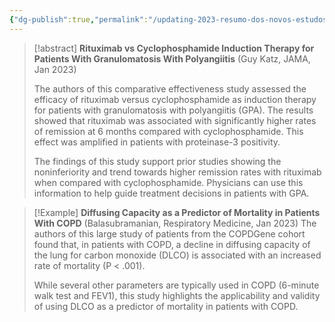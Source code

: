 ```yaml
---
{"dg-publish":true,"permalink":"/updating-2023-resumo-dos-novos-estudos-deste-ano/"}
---
```




>[!abstract] **Rituximab vs Cyclophosphamide Induction Therapy for Patients With Granulomatosis With Polyangiitis** (Guy Katz, JAMA, Jan 2023)
>
>The authors of this comparative effectiveness study assessed the efficacy of rituximab versus cyclophosphamide as induction therapy for patients with granulomatosis with polyangiitis (GPA). The results showed that rituximab was associated with significantly higher rates of remission at 6 months compared with cyclophosphamide. This effect was amplified in patients with proteinase-3 positivity.
>
>The findings of this study support prior studies showing the noninferiority and trend towards higher remission rates with rituximab when compared with cyclophosphamide. Physicians can use this information to help guide treatment decisions in patients with GPA.

>[!Example] **Diffusing Capacity as a Predictor of Mortality in Patients With COPD** (Balasubramanian, Respiratory Medicine, Jan 2023)
>The authors of this large study of patients from the COPDGene cohort found that, in patients with COPD, a decline in diffusing capacity of the lung for carbon monoxide (DLCO) is associated with an increased rate of mortality (P < .001). 
>
>While several other parameters are typically used in COPD (6-minute walk test and FEV1), this study highlights the applicability and validity of using DLCO as a predictor of mortality in patients with COPD.



